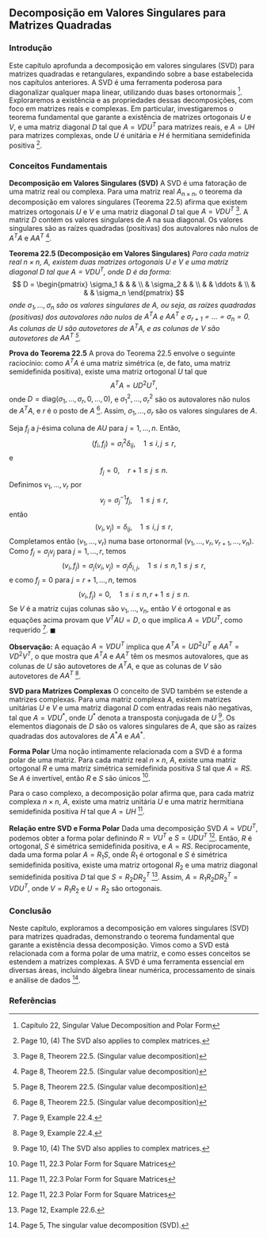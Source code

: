 ## Decomposição em Valores Singulares para Matrizes Quadradas

### Introdução
Este capítulo aprofunda a decomposição em valores singulares (SVD) para matrizes quadradas e retangulares, expandindo sobre a base estabelecida nos capítulos anteriores. A SVD é uma ferramenta poderosa para diagonalizar qualquer mapa linear, utilizando duas bases ortonormais [^1]. Exploraremos a existência e as propriedades dessas decomposições, com foco em matrizes reais e complexas. Em particular, investigaremos o teorema fundamental que garante a existência de matrizes ortogonais $U$ e $V$, e uma matriz diagonal $D$ tal que $A = VDU^T$ para matrizes reais, e $A = UH$ para matrizes complexas, onde $U$ é unitária e $H$ é hermitiana semidefinida positiva [^10].

### Conceitos Fundamentais

**Decomposição em Valores Singulares (SVD)**
A SVD é uma fatoração de uma matriz real ou complexa. Para uma matriz real $A_{n \times n}$, o teorema da decomposição em valores singulares (Teorema 22.5) afirma que existem matrizes ortogonais $U$ e $V$ e uma matriz diagonal $D$ tal que $A = VDU^T$ [^8]. A matriz $D$ contém os valores singulares de $A$ na sua diagonal. Os valores singulares são as raízes quadradas (positivas) dos autovalores não nulos de $A^TA$ e $AA^T$ [^8].

**Teorema 22.5 (Decomposição em Valores Singulares)**
*Para cada matriz real $n \times n$, $A$, existem duas matrizes ortogonais $U$ e $V$ e uma matriz diagonal $D$ tal que $A = VDU^T$, onde $D$ é da forma:*
$$
D = \begin{pmatrix}
\sigma_1 & & & \\
& \sigma_2 & & \\
& & \ddots & \\
& & & \sigma_n
\end{pmatrix}
$$
*onde $\sigma_1, \dots, \sigma_n$ são os valores singulares de $A$, ou seja, as raízes quadradas (positivas) dos autovalores não nulos de $A^TA$ e $AA^T$ e $\sigma_{r+1} = \dots = \sigma_n = 0$. As colunas de $U$ são autovetores de $A^TA$, e as colunas de $V$ são autovetores de $AA^T$ [^8].*

**Prova do Teorema 22.5**
A prova do Teorema 22.5 envolve o seguinte raciocínio: como $A^TA$ é uma matriz simétrica (e, de fato, uma matriz semidefinida positiva), existe uma matriz ortogonal $U$ tal que
$$
A^TA = UD^2U^T,
$$
onde $D = \text{diag}(\sigma_1, \dots, \sigma_r, 0, \dots, 0)$, e $\sigma_1^2, \dots, \sigma_r^2$ são os autovalores não nulos de $A^TA$, e $r$ é o posto de $A$ [^8]. Assim, $\sigma_1, \dots, \sigma_r$ são os valores singulares de $A$.

Seja $f_j$ a *j*-ésima coluna de $AU$ para $j = 1, \dots, n$. Então,
$$
(f_i, f_j) = \sigma_i^2 \delta_{ij}, \quad 1 \leq i, j \leq r,
$$
e
$$
f_j = 0, \quad r+1 \leq j \leq n.
$$
Definimos $v_1, \dots, v_r$ por
$$
v_j = \sigma_j^{-1} f_j, \quad 1 \leq j \leq r,
$$
então
$$
(v_i, v_j) = \delta_{ij}, \quad 1 \leq i, j \leq r,
$$
Completamos então $(v_1, \dots, v_r)$ numa base ortonormal $(v_1, \dots, v_r, v_{r+1}, \dots, v_n)$. Como $f_j = \sigma_j v_j$ para $j = 1, \dots, r$, temos
$$
(v_i, f_j) = \sigma_j (v_i, v_j) = \sigma_j \delta_{i,j}, \quad 1 \leq i \leq n, 1 \leq j \leq r,
$$
e como $f_j = 0$ para $j = r+1, \dots, n$, temos
$$
(v_i, f_j) = 0, \quad 1 \leq i \leq n, r+1 \leq j \leq n.
$$
Se $V$ é a matriz cujas colunas são $v_1, \dots, v_n$, então $V$ é ortogonal e as equações acima provam que $V^T AU = D$, o que implica $A = VDU^T$, como requerido [^9]. $\blacksquare$

**Observação:** A equação $A = VDU^T$ implica que $A^TA = UD^2U^T$ e $AA^T = VD^2V^T$, o que mostra que $A^TA$ e $AA^T$ têm os mesmos autovalores, que as colunas de $U$ são autovetores de $A^TA$, e que as colunas de $V$ são autovetores de $AA^T$ [^9].

**SVD para Matrizes Complexas**
O conceito de SVD também se estende a matrizes complexas. Para uma matriz complexa $A$, existem matrizes unitárias $U$ e $V$ e uma matriz diagonal $D$ com entradas reais não negativas, tal que $A = VDU^*$, onde $U^*$ denota a transposta conjugada de $U$ [^10]. Os elementos diagonais de $D$ são os valores singulares de $A$, que são as raízes quadradas dos autovalores de $A^*A$ e $AA^*$.

**Forma Polar**
Uma noção intimamente relacionada com a SVD é a forma polar de uma matriz. Para cada matriz real $n \times n$, $A$, existe uma matriz ortogonal $R$ e uma matriz simétrica semidefinida positiva $S$ tal que $A = RS$. Se $A$ é invertível, então $R$ e $S$ são únicos [^11].

Para o caso complexo, a decomposição polar afirma que, para cada matriz complexa $n \times n$, $A$, existe uma matriz unitária $U$ e uma matriz hermitiana semidefinida positiva $H$ tal que $A = UH$ [^11].

**Relação entre SVD e Forma Polar**
Dada uma decomposição SVD $A = VDU^T$, podemos obter a forma polar definindo $R = VU^T$ e $S = UDU^T$ [^11]. Então, $R$ é ortogonal, $S$ é simétrica semidefinida positiva, e $A = RS$. Reciprocamente, dada uma forma polar $A = R_1S$, onde $R_1$ é ortogonal e $S$ é simétrica semidefinida positiva, existe uma matriz ortogonal $R_2$ e uma matriz diagonal semidefinida positiva $D$ tal que $S = R_2DR_2^T$ [^12]. Assim, $A = R_1R_2DR_2^T = VDU^T$, onde $V = R_1R_2$ e $U = R_2$ são ortogonais.

### Conclusão
Neste capítulo, exploramos a decomposição em valores singulares (SVD) para matrizes quadradas, demonstrando o teorema fundamental que garante a existência dessa decomposição. Vimos como a SVD está relacionada com a forma polar de uma matriz, e como esses conceitos se estendem a matrizes complexas. A SVD é uma ferramenta essencial em diversas áreas, incluindo álgebra linear numérica, processamento de sinais e análise de dados [^5].

### Referências
[^1]: Capítulo 22, Singular Value Decomposition and Polar Form
[^5]: Page 5, The singular value decomposition (SVD).
[^8]: Page 8, Theorem 22.5. (Singular value decomposition)
[^9]: Page 9, Example 22.4.
[^10]: Page 10, (4) The SVD also applies to complex matrices.
[^11]: Page 11, 22.3 Polar Form for Square Matrices
[^12]: Page 12, Example 22.6.

<!-- END -->